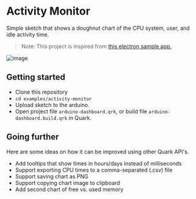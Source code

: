 # Activity Monitor
Simple sketch that shows a doughnut chart of the CPU system, user, and idle activity time.

> Note: This project is inspired from [this electron sample app.](https://github.com/electron/simple-samples/tree/master/activity-monitor)

![image](https://i.imgur.com/oSEeu18.png)

## Getting started

- Clone this repository
- `cd examples/activity-monitor`
- Upload sketch to the arduino.
- Open project file `arduino-dashboard.qrk`, or build file `arduino-dashboard.build.qrk` in Quark.

## Going further

Here are some ideas on how it can be improved using other Quark API's.

- Add tooltips that show times in hours/days instead of milliseconds
- Support exporting CPU times to a comma-separated (.csv) file
- Support saving chart as PNG
- Support copying chart image to clipboard
- Add second chart of free vs. used memory